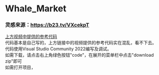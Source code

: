 # Whale_Market
### 灵感来源：https://b23.tv/VXcekpT
[上方视频中提供的参考代码](https://github.com/201220014/WhaleMarket)
<br>
代码基本是自己写的，上方链接中的视频提供的参考代码实在混乱，看不下去。
<br>
代码使用Visual Studio Community 2022编写及调试。
<br>
如需下载，请点击右上角绿色按钮"code"，在展开的菜单栏中点击"download zip"即可
<br>
如需打开项目，
